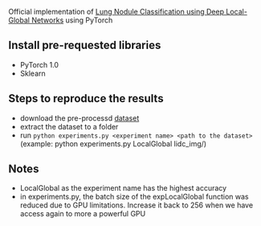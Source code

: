 Official implementation of [Lung Nodule Classification using Deep Local-Global Networks](https://arxiv.org/abs/1904.10126) using PyTorch 
## Install pre-requested libraries
- PyTorch 1.0
- Sklearn
## Steps to reproduce the results
- download the pre-processd [dataset](https://drive.google.com/file/d/19JMK_IeBFlEQAEt_nrWsJcHrdyHcZMhm/view?usp=sharing) 
- extract the dataset to a folder
- run `python experiments.py <experiment name> <path to the dataset>` (example: python experiments.py LocalGlobal lidc_img/)
## Notes
- LocalGlobal as the experiment name has the highest accuracy
- in experiments.py, the batch size of the expLocalGlobal function was reduced due to GPU limitations. Increase it back to 256 when we have access again to more a powerful GPU

